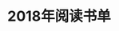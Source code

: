---
layout: book
title: 2018年阅读书单
category: 读书
tags : 读书
keywords: 阅读,书单,2018
books: 
    - title: 机器学习
      status: 未读
      author: 周志华
      publisher: 清华大学出版社
      language: 中文
      link: https://book.douban.com/subject/26708119/
      cover: https://img1.doubanio.com/lpic/s28735609.jpg
      description: 
    - title: 人类简史
      status: 未读
      author: 尤瓦尔·赫拉利 
      publisher: 中信出版社
      language: 中文
      link: https://book.douban.com/subject/26953606/
      cover: https://img3.doubanio.com/lpic/s29357031.jpg
      description: 
    - title: 未来简史
      status: 在读
      author : 尤瓦尔·赫拉利
      publisher: 中信出版社
      language: 中文
      link: https://book.douban.com/subject/26945094/
      cover: https://img1.doubanio.com/lpic/s29317658.jpg
      description: 
---